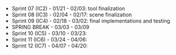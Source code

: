 - Sprint 07 (IC2) - 01/21 - 02/03: tool finalization
- Sprint 08 (IC3) - 02/04 - 02/17: scene finalization
- Sprint 09 (IC4) - 02/18 - 03/02: final implementations and testing
-  SPRING BREAK   - 03/03 - 03/09
- Sprint 10 (IC5) - 03/10 - 03/23:
- Sprint 11 (IC6) - 03/24 - 04/06:
- Sprint 12 (IC7) - 04/07 - 04/20:
